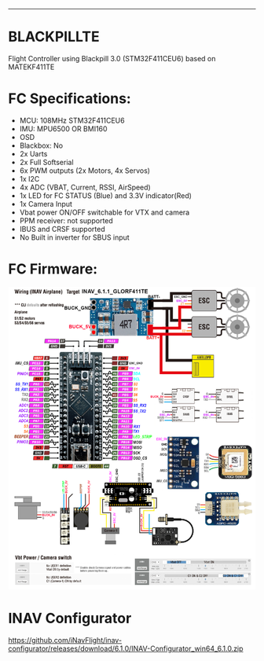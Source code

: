 -----------------
# BLACKPILLTE
Flight Controller using Blackpill 3.0 (STM32F411CEU6) based on MATEKF411TE

# FC Specifications:

* MCU: 108MHz STM32F411CEU6
* IMU: MPU6500 OR BMI160
* OSD
* Blackbox: No
* 2x Uarts
* 2x Full Softserial
* 6x PWM outputs (2x Motors, 4x Servos)
* 1x I2C
* 4x ADC (VBAT, Current, RSSI, AirSpeed)
* 1x LED for FC STATUS (Blue) and 3.3V indicator(Red)
* 1x Camera Input
* Vbat power ON/OFF switchable for VTX and camera
* PPM receiver: not supported
* IBUS and CRSF supported
* No Built in inverter for SBUS input

# FC Firmware:
![My Remote Image](https://github.com/ShanGlor/BLACKPILLTE/blob/main/GLORF411-WTE_Wiring1.png?dl=0)

# INAV Configurator
https://github.com/iNavFlight/inav-configurator/releases/download/6.1.0/INAV-Configurator_win64_6.1.0.zip
